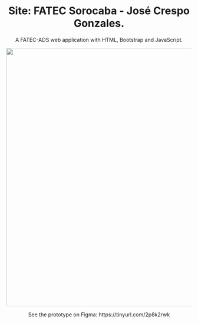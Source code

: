 <div align="center">
  <h1>Site: FATEC Sorocaba - José Crespo Gonzales.</h1>
  <p>A FATEC-ADS web application with HTML, Bootstrap and JavaScript.</p> 
  <img width = 700hr src="https://user-images.githubusercontent.com/79478498/222268726-c4adaff8-1d25-4adf-b83f-9d2a5aa10cdd.png">
  <p>See the prototype on Figma: https://tinyurl.com/2p8k2rwk</p>
</div>
